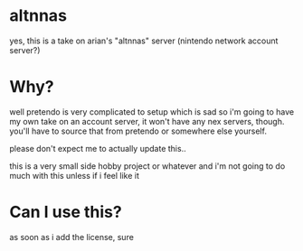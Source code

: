 # altnnas
yes, this is a take on arian's "altnnas" server (nintendo network account server?)
# Why?
well pretendo is very complicated to setup which is sad so i'm going to have my own take on an account server, it won't have any nex servers, though. you'll have to source that from pretendo or somewhere else yourself.

please don't expect me to actually update this..

this is a very small side hobby project or whatever and i'm not going to do much with this unless if i feel like it
# Can I use this?
as soon as i add the license, sure
